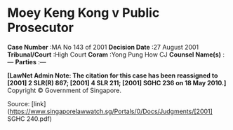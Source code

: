 # Moey Keng Kong v Public Prosecutor 



**Case Number** :MA No 143 of 2001 **Decision Date** :27 August 2001 **Tribunal/Court** :High Court **Coram** :Yong Pung How CJ **Counsel Name(s)** :— **Parties** :— 

**[LawNet Admin Note: The citation for this case has been reassigned to <span class="citation">[2001] 2 SLR(R) 867</span>; <span class="citation">[2001] 4 SLR 211</span>; <span class="citation">[2001] SGHC 236</span> on 18 May 2010.]** Copyright © Government of Singapore. 


Source: [link](https://www.singaporelawwatch.sg/Portals/0/Docs/Judgments/[2001] SGHC 240.pdf)
